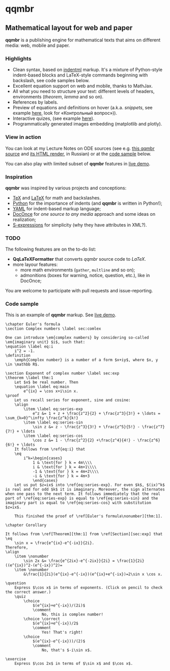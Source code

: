 # qqmbr
## Mathematical layout for web and paper

**qqmbr** is a publishing engine for mathematical texts that aims on different media: web, mobile and paper.

### Highlights

- Clean syntax, based on [indentml](https://github.com/ischurov/indentml) markup. It's a mixture of Python-style indent-based blocks and LaTeX-style commands beginning with backslash, see code samples below.
- Excellent equation support on web and mobile, thanks to MathJax.
- All what you need to structure your text: different levels of headers, environments (*theorem*, *lemma* and so on).
- References by labels.
- Preview of equations and definitions on hover (a.k.a. *snippets*, see example [here](http://ode.mathbook.info/chapter/label/chap:2:auto/#label_sec_2_euler), look for «Контрольный вопрос»)).
- Interactive quizes, (see example [here](http://ode.mathbook.info/chapter/label/chap:notion_of_ODE/#label_par_1_Cauchy_problem)).
- Programmatically generated images embedding (matplotlib and plotly).

### View in action
You can look at my Lecture Notes on ODE sources (see e.g. [this qqmbr source](https://github.com/ischurov/odebook/blob/master/chapter03.qq) and 
[its HTML render](http://math-info.hse.ru/f/2015-16/nes-ode/chapter03.html), in Russian) or at the [code sample](#code-sample) below.

You can also play with limited subset of **qqmbr** features in [live demo](http://math-info.hse.ru/qqmathpreview).

### Inspiration
**qqmbr** was inspired by various projects and conceptions:

- [TeX](https://tug.org/) and [LaTeX](https://www.latex-project.org/) for math and backslashes.
- [Python](https://www.python.org/) for the importance of indents (and **qqmbr** is written in Python!);
- [YAML](http://www.yaml.org/) for indent-based markup language;
- [DocOnce](https://github.com/hplgit/doconce) for *one source to any media* approach and some ideas on realization;
- [S-expressions](https://en.wikipedia.org/wiki/S-expression) for simplicity (why they have attributes in XML?).

### TODO
The following features are on the to-do list:

- **QqLaTeXFormatter** that converts *qqmbr* source code to *LaTeX*.
- more layour features:
    - more math environments (`gather`, `multline` and so on);
    - admonitions (boxes for warning, notice, question, etc.), like in DocOnce;

You are welcome to participate with pull requests and issue-reporting.

### Code sample

This is an example of **qqmbr** markup. See [live demo](http://mathbook.info/qqmathpreview).

    \chapter Euler's formula
    \section Complex numbers \label sec:comlex
    
    One can introduce \em{complex numbers} by considering so-called \em{imaginary unit} $i$, such that:
    \equation \label eq:i
        i^2 = -1.
    \definition
        \emph{Complex number} is a number of a form $x+iy$, where $x, y \in \mathbb R$.
    
    \section Exponent of complex number \label sec:exp
    \theorem \label thm:1
        Let $x$ be real number. Then
        \equation \label eq:main
            e^{ix} = \cos x+i\sin x.
    \proof
        Let us recall series for exponent, sine and cosine:
        \align
            \item \label eq:series-exp
                e^z &= 1 + z + \frac{z^2}{2} + \frac{z^3}{3!} + \ldots = \sum_{k=0}^\infty \frac{z^k}{k!}
            \item \label eq:series-sin
                \sin z &= z - \frac{z^3}{3!} + \frac{z^5}{5!} - \frac{z^7}{7!} + \ldots
            \item \label eq:series-cos
                \cos z &= 1 - \frac{z^2}{2} +\frac{z^4}{4!} - \frac{z^6}{6!} + \ldots
        It follows from \ref{eq:i} that
        \eq
            i^k=\begin{cases}
                1 & \text{for } k = 4m\\\\
                i & \text{for } k = 4m+1\\\\
                -1 & \text{for } k = 4m+2\\\\
                -i & \text{for } k = 4m+3
                \end{cases}
        Let us put $z=ix$ into \ref{eq:series-exp}. For even $k$, $(ix)^k$ is real and for odd $k$ it is imaginary. Moreover, the sign alternates when one pass to the next term. It follows immediately that the real part of \ref{eq:series-exp} is equal to \ref{eq:series-sin} and the imaginary part is equal to \ref{eq:series-cos} with substitution $z=ix$.
    
        This finished the proof of \ref[Euler's formula\nonumber][thm:1].
    
    \chapter Corollary
    
    It follows from \ref[Theorem][thm:1] from \ref[Section][sec:exp] that
    \eq
        \sin x = \frac{e^{ix}-e^{-ix}}{2i}.
    Therefore,
    \align
        \item \nonumber
            \sin 2x &= \frac{e^{2ix}-e^{-2ix}}{2i} = \frac{1}{2i}((e^{ix})^2-(e^{-ix})^2)=
        \item \nonumber
            &\frac{1}{2i}(e^{ix}-e^{-ix})(e^{ix}+e^{-ix})=2\sin x \cos x.
    
    \question
        Express $\cos x$ in terms of exponents. (Click on pencil to check the correct answer.)
        \quiz
            \choice
                $(e^{ix}+e^{-ix})/(2i)$
                \comment
                    No, this is complex number!
            \choice \correct
                $(e^{ix}+e^{-ix})/2$
                \comment
                    Yes! That's right!
            \choice
                $(e^{ix}-e^{-ix}))/(2)$
                \comment
                    No, that's $-i\sin x$.
    
    \exercise
        Express $\cos 2x$ in terms of $\sin x$ and $\cos x$.

